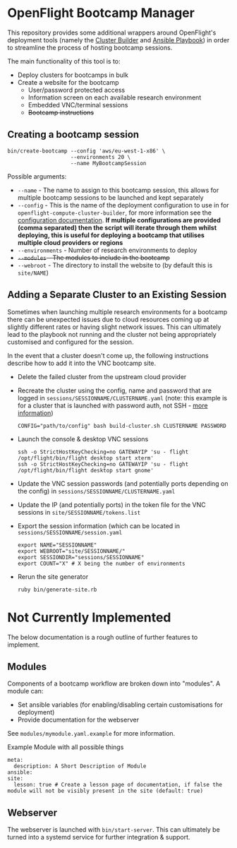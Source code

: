 # OpenFlight Bootcamp Manager

This repository provides some additional wrappers around OpenFlight's deployment tools (namely the [Cluster Builder](https://github.com/openflighthpc/openflight-compute-cluster-builder) and [Ansible Playbook](https://github.com/openflighthpc/openflight-ansible-playbook)) in order to streamline the process of hosting bootcamp sessions. 

The main functionality of this tool is to:
- Deploy clusters for bootcamps in bulk
- Create a website for the bootcamp 
  - User/password protected access
  - Information screen on each available research environment
  - Embedded VNC/terminal sessions
  - ~~Bootcamp instructions~~

## Creating a bootcamp session

```
bin/create-bootcamp --config 'aws/eu-west-1-x86' \
                    --environments 20 \
                    --name MyBootcampSession
```

Possible arguments:
- `--name` - The name to assign to this bootcamp session, this allows for multiple bootcamp sessions to be launched and kept separately
- `--config` - This is the name of the deployment configuration to use in for `openflight-compute-cluster-builder`, for more information see the [configuration documentation](https://github.com/openflighthpc/openflight-compute-cluster-builder#cluster-using-alternative-configuration). **If multiple configurations are provided (comma separated) then the script will iterate through them whilst deploying, this is useful for deploying a bootcamp that utilises multiple cloud providers or regions**
- `--environments` - Number of research environments to deploy
- ~~`--modules` - The modules to include in the bootcamp~~
- `--webroot` - The directory to install the website to (by default this is `site/NAME`)

## Adding a Separate Cluster to an Existing Session

Sometimes when launching multiple research environments for a bootcamp there can be unexpected issues due to cloud resources coming up at slightly different rates or having slight network issues. This can ultimately lead to the playbook not running and the cluster not being appropriately customised and configured for the session.

In the event that a cluster doesn't come up, the following instructions describe how to add it into the VNC bootcamp site.

- Delete the failed cluster from the upstream cloud provider

- Recreate the cluster using the config, name and password that are logged in `sessions/SESSIONNAME/CLUSTERNAME.yaml` (note: this example is for a cluster that is launched with password auth, not SSH - [more information](https://github.com/openflighthpc/openflight-compute-cluster-builder#cluster-using-password-instead-of-ssh-key))
    ```
    CONFIG="path/to/config" bash build-cluster.sh CLUSTERNAME PASSWORD
    ```

- Launch the console & desktop VNC sessions
    ```
    ssh -o StrictHostKeyChecking=no GATEWAYIP 'su - flight /opt/flight/bin/flight desktop start xterm'
    ssh -o StrictHostKeyChecking=no GATEWAYIP 'su - flight /opt/flight/bin/flight desktop start gnome'
    ```

- Update the VNC session passwords (and potentially ports depending on the config) in `sessions/SESSIONNAME/CLUSTERNAME.yaml`

- Update the IP (and potentially ports) in the token file for the VNC sessions in `site/SESSIONNAME/tokens.list`

- Export the session information (which can be located in `sessions/SESSIONNAME/session.yaml`
    ```
    export NAME="SESSIONNAME"
    export WEBROOT="site/SESSIONNAME/"
    export SESSIONDIR="sessions/SESSIONNAME"
    export COUNT="X" # X being the number of environments
    ```

- Rerun the site generator
    ```
    ruby bin/generate-site.rb
    ```

# Not Currently Implemented

The below documentation is a rough outline of further features to implement.

## Modules

Components of a bootcamp workflow are broken down into "modules". A module can:
- Set ansible variables (for enabling/disabling certain customisations for deployment)
- Provide documentation for the webserver

See `modules/mymodule.yaml.example` for more information.

Example Module with all possible things

```
meta:
  description: A Short Description of Module 
ansible:
site:
  lesson: true # Create a lesson page of documentation, if false the module will not be visibly present in the site (default: true)
```

## Webserver

The webserver is launched with `bin/start-server`. This can ultimately be turned into a systemd service for further integration & support. 
